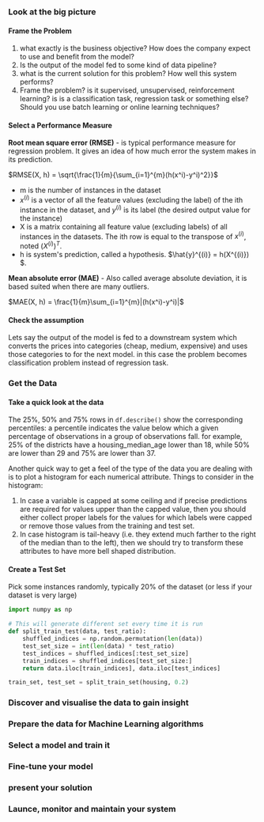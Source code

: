 ### Look at the big picture

#### Frame the Problem

1. what exactly is the business objective? How does the company expect to use and benefit from the model?
2. Is the output of the model fed to some kind of data pipeline?
3. what is the current solution for this problem? How well this system performs?
4. Frame the problem? is it supervised, unsupervised, reinforcement learning? is is a classification task, regression task or something else? Should you use batch learning or online learning techniques?

#### Select a Performance Measure

**Root mean square error (RMSE)** - is typical performance measure for regression problem. It gives an idea of how much error the system makes in its prediction.

$RMSE(X, h) = \sqrt{\frac{1}{m}{\sum_{i=1}^{m}(h(x^i)-y^i)^2}}$

- m is the number of instances in the dataset
- $x^{(i)}$ is a vector of all the feature values (excluding the label) of the ith instance in the dataset, and $y^{(i)}$ is its label (the desired output value for the instance)
-  X is a matrix containing all feature value (excluding labels) of all instances in the datasets. The ith row is equal to the transpose of $x^{(i)}$, noted $(X^{(i)})^{T}$. 
- h is system's prediction, called a hypothesis. $\hat{y}^{(i)} = h(X^{(i)}) $.

**Mean absolute error (MAE)** - Also called average absolute deviation, it is based suited when there are many outliers. 

$MAE(X, h) = \frac{1}{m}\sum_{i=1}^{m}|(h(x^i)-y^i)|$

#### Check the assumption

Lets say the output of the model is fed to a downstream system which converts the prices into categories (cheap, medium, expensive) and uses those categories to for the next model. in this case the problem becomes classification problem instead of regression task. 

### Get the Data

#### Take a quick look at the data

The 25%, 50% and 75% rows in ```df.describe()``` show the corresponding percentiles: a percentile indicates the value below which a given percentage of observations in a group of observations fall. for example, 25% of the districts have a housing_median_age lower than 18, while 50% are lower than 29 and 75% are lower than 37.

Another quick way to get a feel of the type of the data you are dealing with is to plot a histogram for each numerical attribute. Things to consider in the histogram:

1. In case a variable is capped at some ceiling and if precise predictions are required for values upper than the capped value, then you should either collect proper labels for the values for which labels were capped or remove those values from the training and test set.
2. In case histogram is tail-heavy (i.e. they extend much farther to the right of the median than to the left), then we should try to transform these attributes to have more bell shaped distribution.

#### Create a Test Set

Pick some instances randomly, typically 20% of the dataset (or less if your dataset is very large)

```python
import numpy as np

# This will generate different set every time it is run
def split_train_test(data, test_ratio):
    shuffled_indices = np.random.permutation(len(data))
    test_set_size = int(len(data) * test_ratio)
    test_indices = shuffled_indices[:test_set_size]
    train_indices = shuffled_indices[test_set_size:]
    return data.iloc[train_indices], data.iloc[test_indices]

train_set, test_set = split_train_set(housing, 0.2)
```





### Discover and visualise the data to gain insight

### Prepare the data for Machine Learning algorithms

### Select a model and train it

### Fine-tune your model

### present your solution

### Launce, monitor and maintain your system

